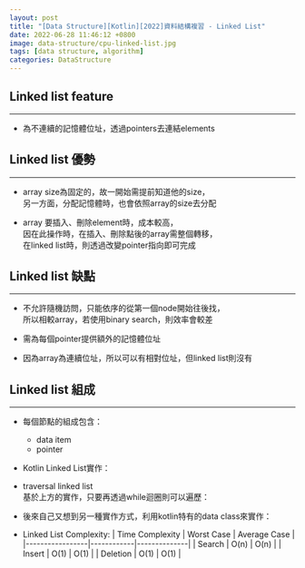 ```yaml
---
layout: post
title: "[Data Structure][Kotlin][2022]資料結構複習 - Linked List"
date: 2022-06-28 11:46:12 +0800
image: data-structure/cpu-linked-list.jpg
tags: [data structure, algorithm]
categories: DataStructure
---
```


## Linked list feature
---
 * 為不連續的記憶體位址，透過pointers去連結elements


## Linked list 優勢
---
 * array size為固定的，故一開始需提前知道他的size，<br>
 另一方面，分配記憶體時，也會依照array的size去分配

 * array 要插入、刪除element時，成本較高，<br>
 因在此操作時，在插入、刪除點後的array需整個轉移，<br>
 在linked list時，則透過改變pointer指向即可完成

## Linked list 缺點
---
 * 不允許隨機訪問，只能依序的從第一個node開始往後找，<br>
 所以相較array，若使用binary search，則效率會較差

 * 需為每個pointer提供額外的記憶體位址

 * 因為array為連續位址，所以可以有相對位址，但linked list則沒有


## Linked list 組成
---
 * 每個節點的組成包含：
   - data item
   - pointer

 * Kotlin Linked List實作：<br>
 <script src="https://gist.github.com/KuanChunChen/ad9e538b06afc720f0785a4471fd6145.js"></script>

 * traversal linked list <br>
 基於上方的實作，只要再透過while迴圈則可以遍歷：<br>
 <script src="https://gist.github.com/KuanChunChen/4e3fa3e7c237fe1f49a8f960ca4fcb44.js"></script>

  * 後來自己又想到另一種實作方式，利用kotlin特有的data class來實作：
  <script src="https://gist.github.com/KuanChunChen/9e2f8f142eaa6aab94864dcf7cb638b3.js"></script>


 * Linked List Complexity:
  | Time Complexity | Worst Case | Average Case |
  |-----------------|------------|--------------|
  | Search          | O(n)       | O(n)         |
  | Insert          | O(1)       | O(1)         |
  | Deletion        | O(1)       | O(1)         |

